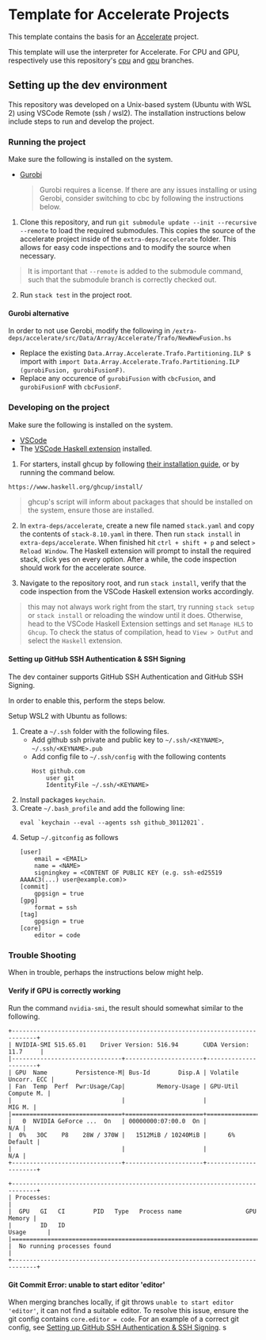 # Template for Accelerate Projects
This template contains the basis for an [Accelerate](https://github.com/AccelerateHS/accelerate) project.

This template will use the interpreter for Accelerate. For CPU and GPU, respectively use this repository's [cpu](https://github.com/larsvansoest/template-accelerate/tree/cpu) and [gpu](https://github.com/larsvansoest/template-accelerate/tree/gpu) branches.

## Setting up the dev environment
This repository was developed on a Unix-based system (Ubuntu with WSL 2) using VSCode Remote (ssh / wsl2). The installation instructions below include steps to run and develop the project.

### Running the project
Make sure the following is installed on the system.
- [Gurobi](https://www.gurobi.com/documentation/10.0/quickstart_linux/index.html)
  > Gurobi requires a license. If there are any issues installing or using Gerobi, consider switching to cbc by following the instructions below.

1. Clone this repository, and run `git submodule update --init --recursive --remote` to load the required submodules. This copies the source of the accelerate project inside of the `extra-deps/accelerate` folder. This allows for easy code inspections and to modify the source when necessary.
  > It is important that `--remote` is added to the submodule command, such that the submodule branch is correctly checked out.

2. Run `stack test` in the project root.

#### Gurobi alternative
In order to not use Gerobi, modify the following in `/extra-deps/accelerate/src/Data/Array/Accelerate/Trafo/NewNewFusion.hs`
- Replace the existing `Data.Array.Accelerate.Trafo.Partitioning.ILP `s import with `import Data.Array.Accelerate.Trafo.Partitioning.ILP (gurobiFusion, gurobiFusionF)`.
- Replace any occurence of `gurobiFusion` with `cbcFusion`, and `gurobiFusionF` with `cbcFusionF`.

### Developing on the project
Make sure the following is installed on the system.
- [VSCode](https://code.visualstudio.com/)
- The [VSCode Haskell extension](https://marketplace.visualstudio.com/items?itemName=haskell.haskell) installed.

1. For starters, install ghcup by following [their installation guide](https://www.haskell.org/ghcup/install/), or by running the command below.
```sh
https://www.haskell.org/ghcup/install/
```
  > ghcup's script will inform about packages that should be installed on the system, ensure those are installed.

2. In `extra-deps/accelerate`, create a new file named `stack.yaml` and copy the contents of `stack-8.10.yaml` in there. Then run `stack install` in `extra-deps/accelerate`. When finished hit `ctrl + shift + p` and select `> Reload Window`. The Haskell extension will prompt to install the required stack, click yes on every option. After a while, the code inspection should work for the accelerate source.

3. Navigate to the repository root, and run `stack install`, verify that the code inspection from the VSCode Haskell extension works accordingly.
  > this may not always work right from the start, try running `stack setup` or `stack install` or reloading the window until it does. Otherwise, head to the VSCode Haskell Extension settings and set `Manage HLS` to `Ghcup`. To check the status of compilation, head to `View > OutPut` and select the `Haskell` extension.

#### Setting up GitHub SSH Authentication & SSH Signing
The dev container supports GitHub SSH Authentication and GitHub SSH Signing.

In order to enable this, perform the steps below.

Setup WSL2 with Ubuntu as follows:
1. Create a `~/.ssh` folder with the following files.
    - Add github ssh private and public key to `~/.ssh/<KEYNAME>`, `~/.ssh/<KEYNAME>.pub`
    - Add config file to `~/.ssh/config` with the following contents
        ```
        Host github.com
            user git
            IdentityFile ~/.ssh/<KEYNAME>
        ```
2. Install packages `keychain`.
3. Create `~/.bash_profile` and add the following line: 
    ```
    eval `keychain --eval --agents ssh github_30112021`. 
    ```
4. Setup `~/.gitconfig` as follows
    ```
    [user]
        email = <EMAIL>
        name = <NAME>
        signingkey = <CONTENT OF PUBLIC KEY (e.g. ssh-ed25519 AAAAC3(...) user@example.com)>
    [commit]
        gpgsign = true
    [gpg]
        format = ssh
    [tag]
        gpgsign = true
    [core]
	    editor = code
    ```

### Trouble Shooting
When in trouble, perhaps the instructions below might help.

#### Verify if GPU is correctly working
Run the command `nvidia-smi`, the result should somewhat similar to the following.
```
+-----------------------------------------------------------------------------+
| NVIDIA-SMI 515.65.01    Driver Version: 516.94       CUDA Version: 11.7     |
|-------------------------------+----------------------+----------------------+
| GPU  Name        Persistence-M| Bus-Id        Disp.A | Volatile Uncorr. ECC |
| Fan  Temp  Perf  Pwr:Usage/Cap|         Memory-Usage | GPU-Util  Compute M. |
|                               |                      |               MIG M. |
|===============================+======================+======================|
|   0  NVIDIA GeForce ...  On   | 00000000:07:00.0  On |                  N/A |
|  0%   30C    P8    28W / 370W |   1512MiB / 10240MiB |      6%      Default |
|                               |                      |                  N/A |
+-------------------------------+----------------------+----------------------+
                                                                               
+-----------------------------------------------------------------------------+
| Processes:                                                                  |
|  GPU   GI   CI        PID   Type   Process name                  GPU Memory |
|        ID   ID                                                   Usage      |
|=============================================================================|
|  No running processes found                                                 |
+-----------------------------------------------------------------------------+
```

#### Git Commit Error: unable to start editor 'editor'
When merging branches locally, if git throws `unable to start editor 'editor'`, it can not find a suitable editor. To resolve this issue, ensure the git config contains `core.editor = code`. For an example of a correct git config, see [Setting up GitHub SSH Authentication & SSH Signing](#setting-up-github-ssh-authentication--ssh-signing).
s